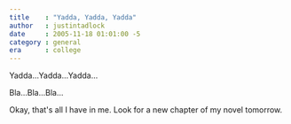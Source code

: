 ```yaml
---
title    : "Yadda, Yadda, Yadda"
author   : justintadlock
date     : 2005-11-18 01:01:00 -5
category : general
era      : college
---
```


Yadda...Yadda...Yadda...

Bla...Bla...Bla...

Okay, that's all I have in me.  Look for a new chapter of my novel tomorrow.

